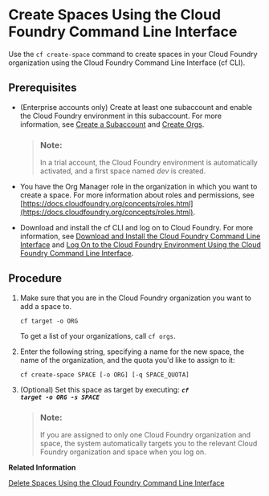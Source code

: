 <!-- loioa2e5e29eca0b40da8d3a25e806329377 -->

# Create Spaces Using the Cloud Foundry Command Line Interface

Use the `cf create-space` command to create spaces in your Cloud Foundry organization using the Cloud Foundry Command Line Interface \(cf CLI\).



<a name="loioa2e5e29eca0b40da8d3a25e806329377__prereq_zt3_mzc_wbb"/>

## Prerequisites

-   \(Enterprise accounts only\) Create at least one subaccount and enable the Cloud Foundry environment in this subaccount. For more information, see [Create a Subaccount](create-a-subaccount-05280a1.md) and [Create Orgs](create-orgs-a9b1f54.md).

    > ### Note:  
    > In a trial account, the Cloud Foundry environment is automatically activated, and a first space named *dev* is created.

-   You have the Org Manager role in the organization in which you want to create a space. For more information about roles and permissions, see [https://docs.cloudfoundry.org/concepts/roles.html](https://docs.cloudfoundry.org/concepts/roles.html).
-   Download and install the cf CLI and log on to Cloud Foundry. For more information, see [Download and Install the Cloud Foundry Command Line Interface](download-and-install-the-cloud-foundry-command-line-interface-4ef907a.md) and [Log On to the Cloud Foundry Environment Using the Cloud Foundry Command Line Interface](log-on-to-the-cloud-foundry-environment-using-the-cloud-foundry-command-line-interface-7a37d66.md).




<a name="loioa2e5e29eca0b40da8d3a25e806329377__steps_mv3_csm_qz"/>

## Procedure

1.  Make sure that you are in the Cloud Foundry organization you want to add a space to.

    ```
    cf target -o ORG
    ```

    To get a list of your organizations, call `cf orgs`.

2.  Enter the following string, specifying a name for the new space, the name of the organization, and the quota you'd like to assign to it:

    ```
    cf create-space SPACE [-o ORG] [-q SPACE_QUOTA]
    ```

3.  \(Optional\) Set this space as target by executing: <code><b><i>cf target -o ORG -s SPACE</i></b></code>

    > ### Note:  
    > If you are assigned to only one Cloud Foundry organization and space, the system automatically targets you to the relevant Cloud Foundry organization and space when you log on.


**Related Information**  


[Delete Spaces Using the Cloud Foundry Command Line Interface](delete-spaces-using-the-cloud-foundry-command-line-interface-13359c4.md "Use the cf delete-space command to delete spaces in your Cloud Foundry organization using the Cloud Foundry Command Line Interface (cf CLI).")


